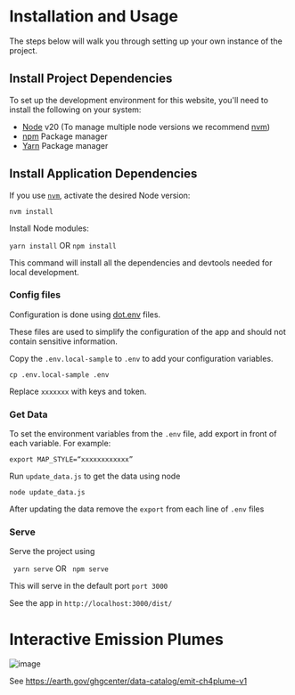 # Installation and Usage
The steps below will walk you through setting up your own instance of the project. 

## Install Project Dependencies
To set up the development environment for this website, you'll need to install the following on your system:

- [Node](http://nodejs.org/) v20 (To manage multiple node versions we recommend [nvm](https://github.com/creationix/nvm))
- [npm](https://www.npmjs.com/) Package manager
- [Yarn](https://yarnpkg.com/) Package manager

## Install Application Dependencies

If you use [`nvm`](https://github.com/creationix/nvm), activate the desired Node version:

`nvm install`

Install Node modules:

`yarn install`
OR 
`npm install`

This command  will install all the dependencies and devtools needed for local development. 
 
### Config files
Configuration is done using [dot.env](https://parceljs.org/features/node-emulation/#.env-files) files.

These files are used to simplify the configuration of the app and should not contain sensitive information.

Copy the `.env.local-sample` to `.env` to add your configuration variables.

`cp .env.local-sample .env`

Replace `xxxxxxx` with keys and token.

### Get Data

To set the environment variables from the `.env` file, add export in front of each variable. 
For example:

`export MAP_STYLE=“xxxxxxxxxxxx”`
 
Run `update_data.js` to get the data using node 

` node update_data.js `

After updating the data remove the `export` from each line of `.env` files
### Serve 
Serve the project using 

` yarn serve` 
    OR 
` npm serve` 

This will serve in the default port `port 3000`

See the app in `http://localhost:3000/dist/`


# Interactive Emission Plumes

![image](https://github.com/US-GHG-Center/custom-interfaces/assets/3404817/896306f9-2d05-4793-b6a6-a1d829392b66)

See https://earth.gov/ghgcenter/data-catalog/emit-ch4plume-v1


